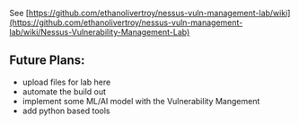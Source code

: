 See [https://github.com/ethanolivertroy/nessus-vuln-management-lab/wiki](https://github.com/ethanolivertroy/nessus-vuln-management-lab/wiki/Nessus-Vulnerability-Management-Lab)

## Future Plans:
- upload files for lab here
- automate the build out
- implement some ML/AI model with the Vulnerability Mangement
- add python based tools
